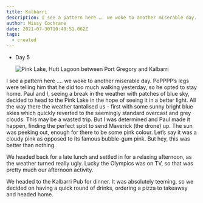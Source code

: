 ```yaml
---
title: Kalbarri
description: I see a pattern here …. we woke to another miserable day.
author: Missy Cochrane
date: 2021-07-30T10:40:51.062Z
tags:
  - created
---
```

* Day 5

  ![Pink Lake, Hutt Lagoon between Port Gregory and Kalbarri](/static/img/2021-07-30-pink-lake-dji_0716.jpg "Pink Lake, Hutt Lagoon between Port Gregory and Kalbarri")

I see a pattern here …. we woke to another miserable day. PoPPPP’s legs were telling him that he did too much walking yesterday, so he opted to stay home. Paul and I, seeing a break in the weather with patches of blue sky, decided to head to the Pink Lake in the hope of seeing it in a better light.  All the way there the weather tantalised us - first with some sunny bright blue skies which quickly reverted to the seemingly standard overcast and grey clouds.  This may be a wasted trip. But I was determined and Paul made it happen, finding the perfect spot to send Maverick (the drone) up.  The sun was peeking out, enough for there to be some pink colour. Let’s say it was a cloudy pink as opposed to its famous bubble-gum pink.  But hey, this was better than nothing.

We headed back for a late lunch and settled in for a relaxing afternoon, as the weather turned really ugly. Lucky the Olympics was on TV, so that was pretty much our afternoon activity.

We headed to the Kalbarri Pub for dinner.  It was absolutely teeming, so we decided on having a quick round of drinks, ordering a pizza to takeaway and headed home.
